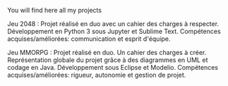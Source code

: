 You will find here all my projects 

Jeu 2048 :
Projet réalisé en duo avec un cahier des charges à respecter. Développement en Python 3 sous Jupyter et Sublime Text. 
Compétences acquises/améliorées: communication et esprit d'équipe.

Jeu MMORPG :
Projet réalisé en duo. Un cahier des charges à créer. 
Représentation globale du projet grâce à des diagrammes en UML et codage en Java. Développement sous Eclipse et Modelio. 
Compétences acquises/améliorées: rigueur, autonomie et gestion de projet.
